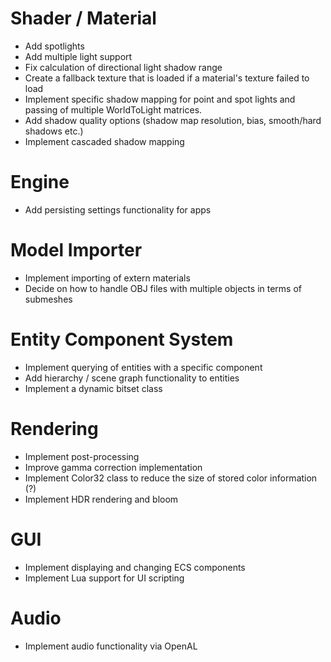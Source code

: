 # Shader / Material
- Add spotlights
- Add multiple light support
- Fix calculation of directional light shadow range
- Create a fallback texture that is loaded if a material's texture failed to load
- Implement specific shadow mapping for point and spot lights and passing of multiple WorldToLight matrices.
- Add shadow quality options (shadow map resolution, bias, smooth/hard shadows etc.)
- Implement cascaded shadow mapping

# Engine
- Add persisting settings functionality for apps

# Model Importer
- Implement importing of extern materials
- Decide on how to handle OBJ files with multiple objects in terms of submeshes

# Entity Component System
- Implement querying of entities with a specific component
- Add hierarchy / scene graph functionality to entities
- Implement a dynamic bitset class

# Rendering
- Implement post-processing
- Improve gamma correction implementation
- Implement Color32 class to reduce the size of stored color information (?)
- Implement HDR rendering and bloom

# GUI
- Implement displaying and changing ECS components
- Implement Lua support for UI scripting

# Audio
- Implement audio functionality via OpenAL
